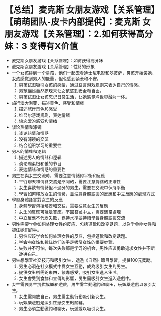 # 【总结】麦克斯 女朋友游戏【关系管理】【萌萌团队-皮卡内部提供】：麦克斯 女朋友游戏【关系管理】：2.如何获得高分妹：3 变得有X价值

-   麦克斯女朋友游戏【关系管理】：如何获得高分妹
-   麦克斯女朋友游戏【关系管理】：性格的形象
-   一个女孩碰到一个男孩，他们一起去看迪士尼电影和吃披萨，男孩开始亲她，女孩感觉到男人的能量，但也感到紧张和不安。
    1.  男孩试图吸引女孩的感情，通过语言游戏规则来表达自己的情感。
    2.  男孩描述自然景观来让女孩感到安全和自由。
    3.  男孩试图让女孩忘记日常生活，让她感觉与世界融为一体。
-   旅行澳大利亚，描述景色、感受和情绪
    1.  描述旅行景色和感受
    2.  维吾尔游戏规则，表达情绪
    3.  谈恋爱的感受和情绪
-   谈论热情和濾镜
    1.  谈论热情和情感
    2.  没有濾镜的交流
    3.  结合组织学习的重要性
-   男人的情绪和逻辑
    1.  描述男人的情绪和逻辑
    2.  谈论周柔根和他的节目
    3.  表达情绪和情感的重要性
-   男生在與女生交流時，需要注意情緒的平衡和反應
    1.  平行聊天和情緒交流是不同的，需要注意情緒的正確性
    2.  女生喜歡有情緒但不過分的男生，需要在交流中保持平衡
    3.  學習如何釋放女生的情緒，並注意身體語言的反應和中立反應的處理方式
-   學習身體語言對女生的反應
    1.  身體學習包括觸摸和交往，需要注意女生的反應
    2.  女生的反應可能是答應、不回答或中立，需要適當處理
    3.  中立反應不代表失敗，保持水準並持續學習身體語言交流
-   男性需要学会如何处理女性的反应，包括道歉和改变话题，以及学会吻女性和抓住她们的手。
    1.  男性应该学会如何处理女性的反应，包括道歉和改变话题。
    2.  学会吻女性和抓住她们的手是吸引女性的重要步骤。
    3.  失败并不可怕，每次失败都是学习的机会，男性应该勇敢追求女性并不断改进自己。
-   男生想學習社交技巧和吸引女生，透過《自然》節目學習，提供100元獎勵。
    1.  男生必須在社交模式中與女生互動，成為吸引女生的男生。
    2.  提供女生所需的東西，領導感受，吸引女生進入生活。
    3.  女生會受到食物和宣傳的影響，男生需吸引女生進入遊戲中。
-   女生需要男生提供娛樂和遊戲，男生需主動邀約和聊天，玩娛樂遊戲以吸引女生。
    1.  女生需開放自己，男生需主動行動吸引新女生。
    2.  玩娛樂遊戲是吸引性感女生的關鍵。
    3.  男生必須主動邀約和聊天，玩遊戲以吸引女生。